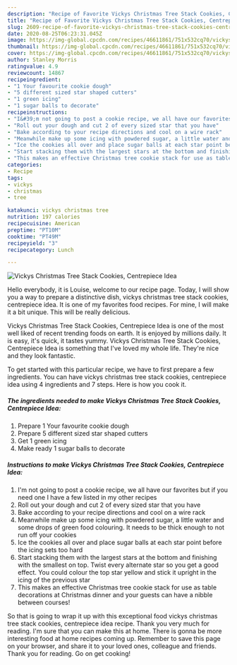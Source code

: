 ```yaml
---
description: "Recipe of Favorite Vickys Christmas Tree Stack Cookies, Centrepiece Idea"
title: "Recipe of Favorite Vickys Christmas Tree Stack Cookies, Centrepiece Idea"
slug: 2609-recipe-of-favorite-vickys-christmas-tree-stack-cookies-centrepiece-idea
date: 2020-08-25T06:23:31.045Z
image: https://img-global.cpcdn.com/recipes/46611861/751x532cq70/vickys-christmas-tree-stack-cookies-centrepiece-idea-recipe-main-photo.jpg
thumbnail: https://img-global.cpcdn.com/recipes/46611861/751x532cq70/vickys-christmas-tree-stack-cookies-centrepiece-idea-recipe-main-photo.jpg
cover: https://img-global.cpcdn.com/recipes/46611861/751x532cq70/vickys-christmas-tree-stack-cookies-centrepiece-idea-recipe-main-photo.jpg
author: Stanley Morris
ratingvalue: 4.9
reviewcount: 14867
recipeingredient:
- "1 Your favourite cookie dough"
- "5 different sized star shaped cutters"
- "1 green icing"
- "1 sugar balls to decorate"
recipeinstructions:
- "I&#39;m not going to post a cookie recipe, we all have our favorites but if you need one I have a few listed in my other recipes"
- "Roll out your dough and cut 2 of every sized star that you have"
- "Bake according to your recipe directions and cool on a wire rack"
- "Meanwhile make up some icing with powdered sugar, a little water and some drops of green food colouring. It needs to be thick enough to not run off your cookies"
- "Ice the cookies all over and place sugar balls at each star point before the icing sets too hard"
- "Start stacking them with the largest stars at the bottom and finishing with the smallest on top. Twist every alternate star so you get a good effect. You could colour the top star yellow and stick it upright in the icing of the previous star"
- "This makes an effective Christmas tree cookie stack for use as table decorations at Christmas dinner and your guests can have a nibble between courses!"
categories:
- Recipe
tags:
- vickys
- christmas
- tree

katakunci: vickys christmas tree 
nutrition: 197 calories
recipecuisine: American
preptime: "PT10M"
cooktime: "PT49M"
recipeyield: "3"
recipecategory: Lunch

---
```



![Vickys Christmas Tree Stack Cookies, Centrepiece Idea](https://img-global.cpcdn.com/recipes/46611861/751x532cq70/vickys-christmas-tree-stack-cookies-centrepiece-idea-recipe-main-photo.jpg)

Hello everybody, it is Louise, welcome to our recipe page. Today, I will show you a way to prepare a distinctive dish, vickys christmas tree stack cookies, centrepiece idea. It is one of my favorites food recipes. For mine, I will make it a bit unique. This will be really delicious.

Vickys Christmas Tree Stack Cookies, Centrepiece Idea is one of the most well liked of recent trending foods on earth. It is enjoyed by millions daily. It is easy, it's quick, it tastes yummy. Vickys Christmas Tree Stack Cookies, Centrepiece Idea is something that I've loved my whole life. They're nice and they look fantastic.




To get started with this particular recipe, we have to first prepare a few ingredients. You can have vickys christmas tree stack cookies, centrepiece idea using 4 ingredients and 7 steps. Here is how you cook it.

<!--inarticleads1-->

##### The ingredients needed to make Vickys Christmas Tree Stack Cookies, Centrepiece Idea:

1. Prepare 1 Your favourite cookie dough
1. Prepare 5 different sized star shaped cutters
1. Get 1 green icing
1. Make ready 1 sugar balls to decorate




<!--inarticleads2-->

##### Instructions to make Vickys Christmas Tree Stack Cookies, Centrepiece Idea:

1. I&#39;m not going to post a cookie recipe, we all have our favorites but if you need one I have a few listed in my other recipes
1. Roll out your dough and cut 2 of every sized star that you have
1. Bake according to your recipe directions and cool on a wire rack
1. Meanwhile make up some icing with powdered sugar, a little water and some drops of green food colouring. It needs to be thick enough to not run off your cookies
1. Ice the cookies all over and place sugar balls at each star point before the icing sets too hard
1. Start stacking them with the largest stars at the bottom and finishing with the smallest on top. Twist every alternate star so you get a good effect. You could colour the top star yellow and stick it upright in the icing of the previous star
1. This makes an effective Christmas tree cookie stack for use as table decorations at Christmas dinner and your guests can have a nibble between courses!




So that is going to wrap it up with this exceptional food vickys christmas tree stack cookies, centrepiece idea recipe. Thank you very much for reading. I'm sure that you can make this at home. There is gonna be more interesting food at home recipes coming up. Remember to save this page on your browser, and share it to your loved ones, colleague and friends. Thank you for reading. Go on get cooking!
